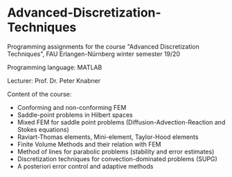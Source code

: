 # Advanced-Discretization-Techniques
Programming assignments for the course "Advanced Discretization Techniques", FAU Erlangen-Nürnberg winter semester 19/20

Programming language: MATLAB

Lecturer: Prof. Dr. Peter Knabner

Content of the course:
- Conforming and non-conforming FEM
- Saddle-point problems in Hilbert spaces
- Mixed FEM for saddle point problems (Diffusion-Advection-Reaction and Stokes equations)
- Raviart-Thomas elements, Mini-element, Taylor-Hood elements
- Finite Volume Methods and their relation with FEM
- Method of lines for parabolic problems (stability and error estimates)
- Discretization techniques for convection-dominated problems (SUPG)
- A posteriori error control and adaptive methods
